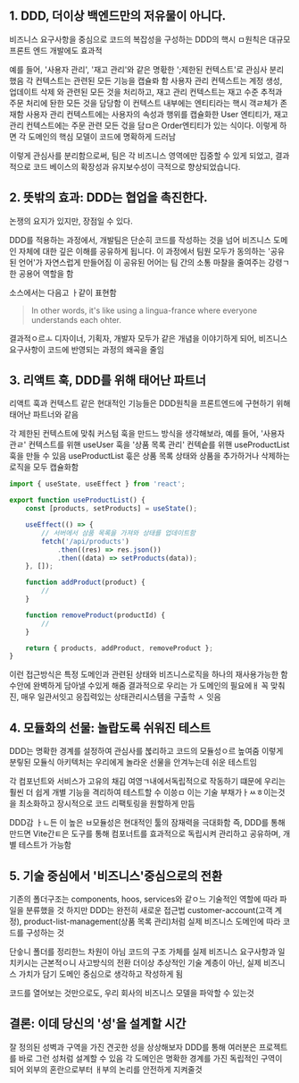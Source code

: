 ## 1. DDD, 더이상 백엔드만의 저유물이 아니다.

비즈니스 요구사항을 중심으로 코드의 복잡성을 구성하는 DDD의 핵시 ㅁ원칙은 대규모 프론트 엔드 개발에도 효과적

예를 들어, '사용자 관리', '재고 관리'와 같은 명홗한 ';제한된 컨텍스트'로 관심사 분리했음
각 컨텍스트는 관련된 모든 기능을 캡슐롸 함
사용자 관리 컨텍스트는 계정 생성, 업데이트 삭제 와 관련된 모든 것을 처리하고, 재고 관리 컨텍스트는 재고 수준 추적과 주문 처리에 돤한 모든 것을 담당함
이 컨텍스트 내부에는 엔티티라는 핵시 객ㄹ체가 존재함
사용자 관리 컨텍스트에는 사용자의 속성과 행위를 캡슐화한 User 엔티티가, 재고관리 컨텍스트에는 주문 관련 모든 걳을 담ㅁ은 Order엔티티가 있는 식이다.
이렇게 하면 각 도메인의 핵심 모델이 코드에 명확하게 드러남

이렇게 관심사를 분리함으로써, 팀은 각 비즈니스 영역에만 집중할 수 있게 되었고, 결과적으로 코드 베이스의 확장성과 유지보수성이 극적으로 향상되었습니다.

## 2. 뜻밖의 효과: DDD는 협업을 촉진한다.

논쟁의 요지가 있지만, 장점일 수 있다.

DDD를 적용하는 과정에서, 개발팀은 단순히 코드를 작성하는 것을 넘어 비즈니스 도메인 자체에 대한 깊은 이해를 공유하게 됩니다.
이 과정에서 팀원 모두가 동의하는 '공유된 언어'가 자연스럽게 만들어짐
이 공유된 어어는 팀 간의 소통 마찰을 줄여주는 강령ㄱ한 공용어 역할을 함

소스에서는 다음고 ㅏ같이 표현함

> In other words, it's like using a lingua-france where everyone understands each ohter.

결과적ㅇ르ㅗ 디자이너, 기획자, 개발자 모두가 같은 개념을 이야기하게 되어, 비즈니스 요구사항이 코드에 반영되는 과정의 왜곡을 줄임

## 3. 리액트 훅, DDD를 위해 태어난 파트너

리액트 훅과 컨텍스트 같은 현대적인 기능들은 DDD원칙을 프론트엔드에 구현하기 위해 태어난 파트너와 같음

각 제한된 컨텍스트에 맞춰 커스텀 훅을 만드느 방식을 생각해보라,
예를 들어, '사용자 관ㄹ' 컨텍스트를 위핸 useUser 훅을
'상품 목록 관리' 컨텍슽를 위핸 useProductList훅을 만들 수 있음
useProductList 훇은 상품 목록 상태와 상품을 추가하거나 삭제하는 로직을 모두 캡슐화함

```jsx
import { useState, useEffect } from 'react';

export function useProductList() {
	const [products, setProducts] = useState();

	useEffect(() => {
		// 서버에서 삼품 목록을 가져와 상태를 업데이트함
		fetch('/api/products')
			.then((res) => res.json())
			.then((data) => setProducts(data));
	}, []);

	function addProduct(product) {
		//
	}

	function removeProduct(productId) {
		//
	}

	return { products, addProduct, removeProduct };
}
```

이런 접근방식은 특정 도메인과 관련된 상태와 비즈니스로직을 하나의 재사용가능한 함수안에 완벽하게 담아낼 수있게 해줌
결과적으로 우리는 가 도메인의 필요에ㅐ 꼭 맞춰진, 매우 일관서잇고 응집력있는 상태관리시스템을 구출학 ㅅ 잇음

## 4. 모듈화의 선물: 놀랍도록 쉬워진 테스트

DDD는 명확한 경계를 설정하여 관심사를 붆리하고 코드의 모듈성ㅇ르 높여줌
이렇게 분맇된 모듈식 아키텍처는 우리에게 놀라운 선물을 안겨누는데 쉬운 테스트임

각 컴포넌트와 서비스가 고유의 채김 여영ㄱ내에서독립적으로 작동하기 떄문에 우리는 훨씬 더 쉽게 개별 기능을 격리하여 테스트할 수 이씅ㅁ
이는 기술 부채가ㅏㅆㅎ이는것을 최소화하고 장시적으로 코드 리팩토링을 원할하게 만듬

DDD감 ㅏㄴ든 이 높은 ㅂ모듈성은 현대적인 툴의 잠재력을 극대화함
즉, DDD를 통해 만드면 Vite간ㅌ은 도구를 통해 컴포너트를 효과적으로 독립시켜 관리하고 공유하며, 개별 테스트가 가능함

## 5. 기술 중심에서 '비즈니스'중심으로의 전환

기존의 폴더구조는 components, hoos, services와 같ㅇ느 기술적인 역할에 따라 파일을 분류했을 것
하지만 DDD는 완전히 새로운 접근법
customer-account(고객 계정), product-list-management(상품 목록 관리)처럼 실제 비즈니스 도메인에 따라 코드를 구성하는 것

단숳니 폴더를 정리한느 차원이 아님
코드의 구조 가체를 실제 비즈니스 요구사항과 일치키시는 근본적ㅇ니 사고방식의 전환
더이상 추상적인 기술 계층이 아닌, 실제 비즈니스 가치가 담기 도메인 중심으로 생각하고 작성하게 됨

코드를 열어보는 것만으로도, 우리 회사의 비즈니스 모델을 파악할 수 있는것

## 결론: 이데 당신의 '성'을 설계할 시간

잘 정의된 성벽과 구역을 가진 견곳한 성을 상상해보자
DDD를 통해 여러분은 프로젝트를 바로 그런 성처럼 설계할 수 있음
각 도메인은 명확한 경계를 가진 독립적인 구역이 되어 외부의 혼란으로부터 ㅐ부의 논리를 안전하게 지켜줄것
